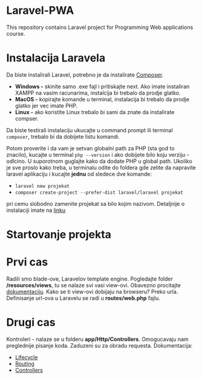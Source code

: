 # Laravel-PWA
This repository contains Laravel project for Programming Web applications course.

# Instalacija Laravela
Da biste instalirali Laravel, potrebno je da instalirate [Composer](https://getcomposer.org/).
* **Windows -** skinite samo .exe fajl i pritiskajte next.
  Ako imate instaliran XAMPP na vasim racunarima, instalcija bi trebalo da prodje glatko.
* **MacOS -** kopirajte komande u terminal, instalacija bi trebalo da prodje glatko jer vec imate PHP.
* **Linux -** ako koristite Linux trebalo bi sami da znate da instalirate compser.

Da biste testirali instalaciju ukucajte u command prompt ili terminal `composer`, trebalo bi da dobijete listu komandi.

Potom proverite i da vam je setvan globalni path za PHP (sta god to znacilo), kucajte u terminal `php --version` i ako dobijete bilo koju verziju - odlcino. U suporotnom guglajte kako da dodate PHP u global path.
Ukoliko je sve proslo kako treba, u terminalu odite do foldera gde zelite da napravite laravel aplikaciju i kucajte **jednu** od sledece dve komande:
* `laravel new projekat`
* `composer create-project --prefer-dist laravel/laravel projekat`

pri cemu slobodno zamenite projekat sa bilo kojim nazivom.
Detaljnije o instalaciji imate na [linku](https://laravel.com/docs/5.8/installation)

# Startovanje projekta


# Prvi cas
Radili smo blade-ove, Laravelov template engine. Pogledajte folder **/resources/views**, tu se nalaze svi vasi view-ovi.
Obavezno procitajte [dokumentaciju](https://laravel.com/docs/5.8/blade).
Kako se ti view-ovi dobijaju na browseru? Preko urla. Definisanje url-ova u Laravelu se radi u **routes/web.php** fajlu.

# Drugi cas 
Kontroleri - nalaze se u folderu **app/Http/Controllers**. Omogucavaju nam preglednije pisanje koda. Zaduzeni su za obradu requesta.
Dokumentacija:
* [Lifecycle](https://laravel.com/docs/5.8/lifecycle)
* [Routing](https://laravel.com/docs/5.8/routing)
* [Controllers](https://laravel.com/docs/5.8/controllers)
